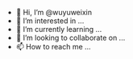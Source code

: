 - 👋 Hi, I’m @wuyuweixin
- 👀 I’m interested in ...
- 🌱 I’m currently learning ...
- 💞️ I’m looking to collaborate on ...
- 📫 How to reach me ...

<!---
wuyuweixin/wuyuweixin is a ✨ special ✨ repository because its `README.md` (this file) appears on your GitHub profile.
You can click the Preview link to take a look at your changes.
--->
